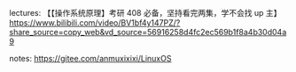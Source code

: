 lectures: 【【操作系统原理】考研 408 必备，坚持看完两集，学不会找 up 主】 https://www.bilibili.com/video/BV1bf4y147PZ/?share_source=copy_web&vd_source=56916258d4fc2ec569b1f8a4b30d04a9

notes: https://gitee.com/anmuxixixi/LinuxOS
